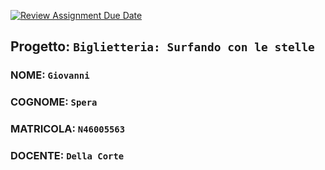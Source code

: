 [![Review Assignment Due Date](https://classroom.github.com/assets/deadline-readme-button-24ddc0f5d75046c5622901739e7c5dd533143b0c8e959d652212380cedb1ea36.svg)](https://classroom.github.com/a/X6gYvgPn)
## Progetto: ``Biglietteria: Surfando con le stelle``

### NOME: ``Giovanni``
### COGNOME: ``Spera``
### MATRICOLA: ``N46005563``

### DOCENTE: ``Della Corte``
